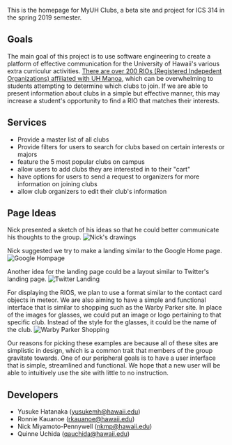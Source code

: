 This is the homepage for MyUH Clubs, a beta site and project for ICS 314 in the spring 2019 semester. 

## Goals 
The main goal of this project is to use software engineering to create a platform of effective communication for the University of Hawaii's various extra curriculur activities. [There are over 200 RIOs (Registered Indepedent Organizations) affiliated with UH Manoa](http://www.manoa.hawaii.edu/studentlife/studentorg/rio.php), which can be overwhelming to students attempting to determine which clubs to join. If we are able to present information about clubs in a simple but effective manner, this may increase a student's opportunity to find a RIO that matches their interests.

## Services 
- Provide a master list of all clubs
- Provide filters for users to search for clubs based on certain interests or majors
- feature the 5 most popular clubs on campus 
- allow users to add clubs they are interested in to their "cart"
- have options for users to send a request to organizers for more information on joining clubs
- allow club organizers to edit their club's information

## Page Ideas
Nick presented a sketch of his ideas so that he could better communicate his thoughts to the group.
![Nick's drawings](https://myuh-club.github.io/images/nic.jpg)

Nick suggested we try to make a landing similar to the Google Home page.
![Google Hompage](https://myuh-club.github.io/images/Google.png)

Another idea for the landing page could be a layout similar to Twitter's landing page. 
![Twitter Landing](https://myuh-club.github.io/images/Twitter.png)

For displaying the RIOS, we plan to use a format similar to the contact card objects in meteor. We are also aiming to have a simple and functional interface that is similar to shopping such as the Warby Parker site. In place of the images for glasses, we could put an image or logo pertaining to that specific club. Instead of the style for the glasses, it could be the name of the club. 
![Warby Parker Shopping](https://myuh-club.github.io/images/WarbyParker.png)

Our reasons for picking these examples are because all of these sites are simplistic in design, which is a common trait that members of the group gravitate towards. One of our peripheral goals is to have a user interface that is simple, streamlined and functional. We hope that a new user will be able to intuitively use the site with little to no instruction.
  
## Developers
- Yusuke Hatanaka (yusukemh@hawaii.edu)
- Ronnie Kauanoe (rkauanoe@hawaii.edu)
- Nick Miyamoto-Pennywell (nkmp@hawaii.edu)
- Quinne Uchida (qauchida@hawaii.edu)

